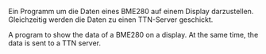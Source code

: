 Ein Programm um die Daten eines BME280 auf einem Display darzustellen. Gleichzeitig werden die Daten zu einen TTN-Server geschickt.

A program to show the data of a BME280 on a display. At the same time, the data is sent to a TTN server.
